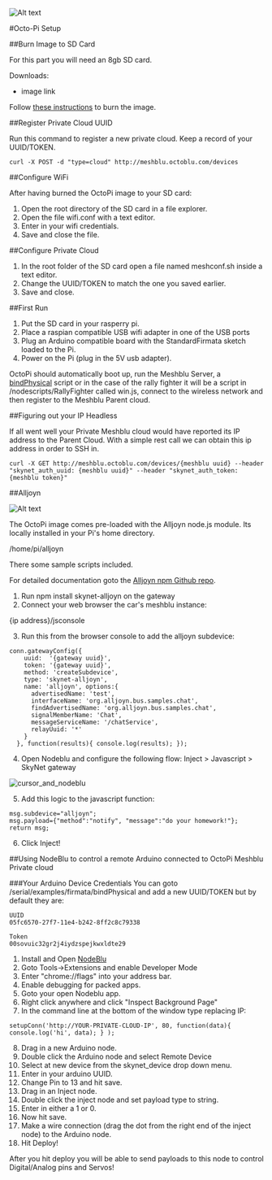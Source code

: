 
![Alt text](http://www.octoblu.com/wp-content/uploads/2014/06/octoblu-300x76.png)

#Octo-Pi Setup

##Burn Image to SD Card

For this part you will need an 8gb SD card.

Downloads:
- image link

Follow [these instructions](http://lifehacker.com/how-to-clone-your-raspberry-pi-sd-card-for-super-easy-r-1261113524) to burn the image.


##Register Private Cloud UUID

Run this command to register a new private cloud. Keep a record of your UUID/TOKEN.

```
curl -X POST -d "type=cloud" http://meshblu.octoblu.com/devices

```

##Configure WiFi

After having burned the OctoPi image to your SD card:

1. Open the root directory of the SD card in a file explorer.
2. Open the file wifi.conf with a text editor.
3. Enter in your wifi credentials. 
4. Save and close the file.

##Configure Private Cloud

1. In the root folder of the SD card open a file named meshconf.sh inside a text editor.
2. Change the UUID/TOKEN to match the one you saved earlier.
3. Save and close.

##First Run

1. Put the SD card in your rasperry pi.
2. Place a raspian compatible USB wifi adapter in one of the USB ports
3. Plug an Arduino compatible board with the StandardFirmata sketch loaded to the Pi.
4. Power on the Pi (plug in the 5V usb adapter).

OctoPi should automatically boot up, run the Meshblu Server, a [bindPhysical](https://github.com/octoblu/serial/tree/master/examples/firmata/bindPhysical) script or in the case of the rally fighter it will be a script in /nodescripts/RallyFighter called win.js, connect to the wireless network 
and then register to the Meshblu Parent cloud.

##Figuring out your IP Headless

If all went well your Private Meshblu cloud would have reported its IP address to the Parent Cloud. With a simple rest call
we can obtain this ip address in order to SSH in.

```
curl -X GET http://meshblu.octoblu.com/devices/{meshblu uuid} --header "skynet_auth_uuid: {meshblu uuid}" --header "skynet_auth_token: {meshblu token}"
```

##Alljoyn


![Alt text](http://media.marketwire.com/attachments/201402/220921_allseen-alliance-logo.jpg)

The OctoPi image comes pre-loaded with the Alljoyn node.js module. Its locally installed in your Pi's home directory.

/home/pi/alljoyn

There some sample scripts included.

For detailed documentation goto the [Alljoyn npm Github repo](https://github.com/octoblu/alljoyn).

1. Run npm install skynet-alljoyn on the gateway
2. Connect your web browser the car's meshblu instance:

{ip address}/jsconsole

3. Run this from the browser console to add the alljoyn subdevice:

```
conn.gatewayConfig({
    uuid:  '{gateway uuid}',
    token: '{gateway uuid}',
    method: 'createSubdevice',
    type: 'skynet-alljoyn',
    name: 'alljoyn', options:{
      advertisedName: 'test',
      interfaceName: 'org.alljoyn.bus.samples.chat',
      findAdvertisedName: 'org.alljoyn.bus.samples.chat',
      signalMemberName: 'Chat',
      messageServiceName: '/chatService',
      relayUuid: '*'
    }
  }, function(results){ console.log(results); });

```

4. Open Nodeblu and configure the following flow: Inject > Javascript > SkyNet gateway

![cursor_and_nodeblu](https://cloud.githubusercontent.com/assets/1184415/4019977/463abd7a-2a9b-11e4-9ed4-00ca95af2663.png)

5. Add this logic to the javascript function:

```
msg.subdevice="alljoyn";
msg.payload={"method":"notify", "message":"do your homework!"};
return msg;
```

6. Click Inject!

##Using NodeBlu to control a remote Arduino connected to OctoPi Meshblu Private cloud


###Your Arduino Device Credentials
You can goto /serial/examples/firmata/bindPhysical and add a new UUID/TOKEN but by default they are:
```
UUID
05fc6570-27f7-11e4-b242-8ff2c8c79338

Token
00sovuic32gr2j4iydzspejkwxldte29
```

1. Install and Open [NodeBlu](https://chrome.google.com/webstore/detail/nodeblu/aanmmiaepnlibdlobmbhmfemjioahilm?hl=en-US)
2. Goto Tools->Extensions and enable Developer Mode
3. Enter "chrome://flags" into your address bar.
4. Enable debugging for packed apps.
5. Goto your open Nodeblu app.
6. Right click anywhere and click "Inspect Background Page"
7. In the command line at the bottom of the window type replacing IP:

```
setupConn('http://YOUR-PRIVATE-CLOUD-IP', 80, function(data){ console.log('hi', data); } );

```

8. Drag in a new Arduino node.
9. Double click the Arduino node and select Remote Device
10. Select at new device from the skynet_device drop down menu.
11. Enter in your arduino UUID.
12. Change Pin to 13 and hit save.
13. Drag in an Inject node.
14. Double click the inject node and set payload type to string.
15. Enter in either a 1 or 0. 
16. Now hit save.
17. Make a wire connection (drag the dot from the right end of the inject node) to the Arduino node.
18. Hit Deploy!


After you hit deploy you will be able to send payloads to this node to control Digital/Analog pins and Servos!
